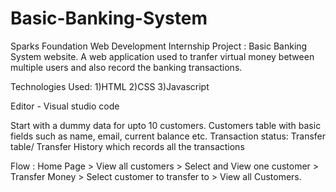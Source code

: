 # Basic-Banking-System
Sparks Foundation Web Development Internship Project : Basic Banking System website. A web application used to tranfer virtual money between multiple users and also record the banking transactions.

Technologies Used:
1)HTML
2)CSS
3)Javascript

Editor - Visual studio code

Start with a dummy data for upto 10 customers. Customers table with basic fields such as name, email, current balance etc. Transaction status: Transfer table/ Transfer History which records all the transactions

Flow : Home Page > View all customers > Select and View one customer > Transfer Money > Select customer to transfer to > View all Customers.

